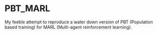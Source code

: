 # PBT_MARL
My feeble attempt to reproduce a water down version of PBT (Population based training) for MARL (Multi-agent reinforcement learning).
